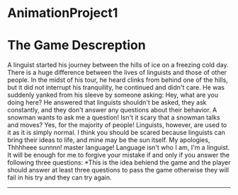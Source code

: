 # AnimationProject1
<h1>The Game Descreption</h1>
A linguist started his journey between the hills of ice on a freezing cold day. There is a huge difference between the lives of linguists and those of other people. In the midst of his tour, he heard clinks from behind one of the hills, but it did not interrupt his tranquility, he continued and didn't care. He was suddenly yanked from his sleeve by someone asking: Hey, what are you doing here?  He answered that linguists shouldn't be asked, they ask constantly, and they don't answer any questions about their behavior. A snowman wants to ask me a question! Isn't it scary that a snowman talks and moves? Yes, for the majority of people! Linguists, however, are used to it as it is simply normal. I think you should be scared because linguists can bring their ideas to life, and mine may be the sun itself. My apologies, Thhhheee sunnnn! master language! Language isn't who I am, I'm a linguist. It will be enough for me to forgive your mistake if and only if you answer the following three questions:
*This is the idea behiend the game and the player should answer at least three questions to pass the game otherwise they will fail in his try and they can try again.

<hr>
